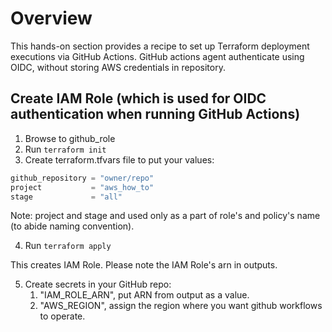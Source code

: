 
# Overview

This hands-on section provides a recipe to set up Terraform deployment executions via GitHub Actions.
GitHub actions agent authenticate using OIDC, without storing AWS credentials in repository.

## Create IAM Role (which is used for OIDC authentication when running GitHub Actions)

1. Browse to github_role
2. Run `terraform init`
3. Create terraform.tfvars file to put your values:

```terraform
github_repository = "owner/repo"
project           = "aws_how_to"
stage             = "all"
```

Note: project and stage and used only as a part of role's and policy's name (to abide naming convention).

4. Run `terraform apply`

This creates IAM Role. Please note the IAM Role's arn in outputs.

5. Create secrets in your GitHub repo:
   1. "IAM_ROLE_ARN", put ARN from output as a value.
   2. "AWS_REGION", assign the region where you want github workflows to operate.




